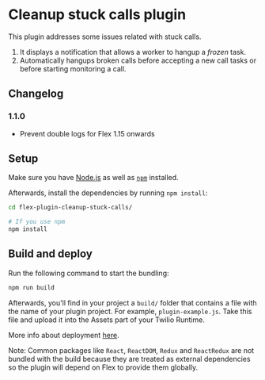 # Cleanup stuck calls plugin

This plugin addresses some issues related with stuck calls.

1. It displays a notification that allows a worker to hangup a _frozen_ task.
1. Automatically hangups broken calls before accepting a new call tasks or before starting monitoring a call.

## Changelog

### 1.1.0
- Prevent double logs for Flex 1.15 onwards


## Setup

Make sure you have [Node.js](https://nodejs.org) as well as [`npm`](https://npmjs.com) installed.

Afterwards, install the dependencies by running `npm install`:

```bash
cd flex-plugin-cleanup-stuck-calls/

# If you use npm
npm install
```

## Build and deploy

Run the following command to start the bundling:

```bash
npm run build
```

Afterwards, you'll find in your project a `build/` folder that contains a file with the name of your plugin project. For example, `plugin-example.js`. Take this file and upload it into the Assets part of your Twilio Runtime.

More info about deployment [here](https://www.twilio.com/docs/flex/deploying-plugins#deploying-flex-plugins-to-twilio-assets).

Note: Common packages like `React`, `ReactDOM`, `Redux` and `ReactRedux` are not bundled with the build because they are treated as external dependencies so the plugin will depend on Flex to provide them globally.